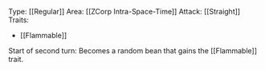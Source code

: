 Type: [[Regular]]
Area: [[ZCorp Intra-Space-Time]]
Attack: [[Straight]]
Traits:
- [[Flammable]]

Start of second turn: Becomes a random bean that gains the [[Flammable]] trait. 